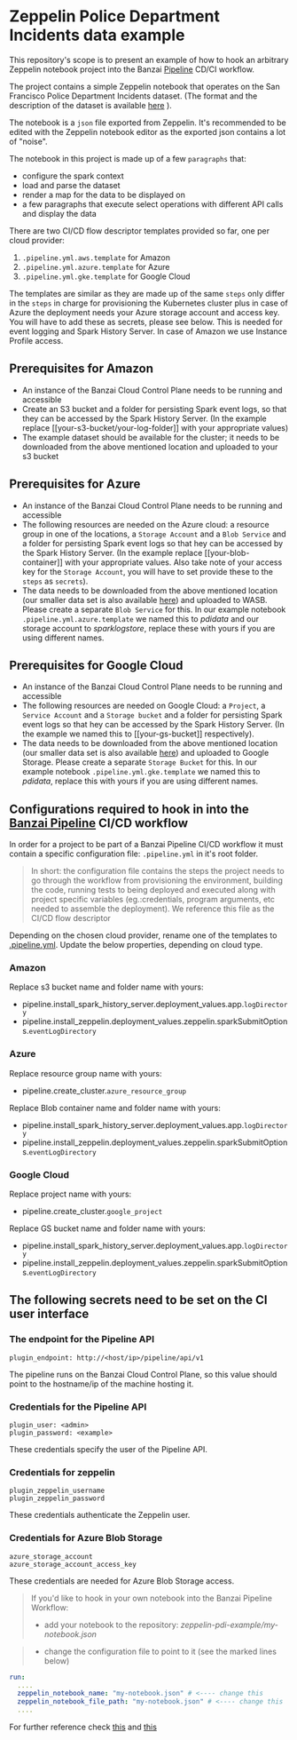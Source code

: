 # Zeppelin Police Department Incidents data example

This repository's scope is to present an example of how to hook an arbitrary Zeppelin notebook project into the Banzai [Pipeline](https://github.com/banzaicloud/pipeline) CD/CI workflow.

The project contains a simple Zeppelin notebook that operates on the San Francisco Police Department Incidents dataset. (The format and the description of the dataset is available
[here](https://data.sfgov.org/Public-Safety/Police-Department-Incidents/tmnf-yvry "SFData") ).

The notebook is a `json` file exported from Zeppelin. It's recommended to be edited with the Zeppelin notebook editor as the exported json contains a lot of "noise".

The notebook in this project is made up of a few `paragraphs` that:

- configure the spark context
- load and parse the dataset
- render a map for the data to be displayed on
- a few paragraphs that execute select operations with different API calls and display the data

There are two CI/CD flow descriptor templates provided so far, one per cloud provider:  

1. ```.pipeline.yml.aws.template``` for Amazon
2. ```.pipeline.yml.azure.template``` for Azure
3. ```.pipeline.yml.gke.template``` for Google Cloud

The templates are similar as they are made up of the same ```steps``` only differ in the ```steps``` in charge for provisioning the Kubernetes cluster plus in case of Azure the deployment needs your Azure storage account and access key. You will have to add these as secrets, please see below. This is needed for event logging and Spark History Server. In case of Amazon we use Instance Profile access.

## Prerequisites for Amazon

* An instance of the Banzai Cloud Control Plane needs to be running and accessible
* Create an S3 bucket and a folder for persisting Spark event logs, so that they can be accessed by the Spark History Server. (In the example replace [[your-s3-bucket/your-log-folder]] with your appropriate values)
* The example dataset should be available for the cluster; it needs to be downloaded from the above mentioned location and uploaded to your s3 bucket

## Prerequisites for Azure

* An instance of the Banzai Cloud Control Plane needs to be running and accessible
* The following resources are needed on the Azure cloud:
 a resource group in one of the locations, a `Storage Account` and a `Blob Service` and a folder for persisting Spark event logs so that hey can be accessed by the Spark History Server. (In the example replace [[your-blob-container]] with your appropriate values. Also take note of your access key for the `Storage Account`, you will have to set provide these to the `steps` as `secrets`).
* The data needs to be downloaded from the above mentioned location (our smaller data set is also available [here](https://s3.amazonaws.com/lp-deps-test/data/Police_Department_Incidents.csv)) and uploaded to WASB. Please create a separate `Blob Service` for this.
In our example notebook ```.pipeline.yml.azure.template``` we named this to *pdidata* and our storage account to *sparklogstore*, replace these with yours if you are using different names.

## Prerequisites for Google Cloud

* An instance of the Banzai Cloud Control Plane needs to be running and accessible
* The following resources are needed on Google Cloud:
 a `Project`, a `Service Account` and a `Storage bucket` and a folder for persisting Spark event logs so that hey can be accessed by the Spark History Server. (In the example we named this to [[your-gs-bucket]] respectively).
* The data needs to be downloaded from the above mentioned location (our smaller data set is also available [here](https://s3.amazonaws.com/lp-deps-test/data/Police_Department_Incidents.csv)) and uploaded to Google Storage. Please create a separate `Storage Bucket` for this.
In our example notebook ```.pipeline.yml.gke.template``` we named this to *pdidata*, replace this with yours if you are using different names.

## Configurations required to hook in into the [Banzai Pipeline](https://github.com/banzaicloud/pipeline) CI/CD workflow

In order for a project to be part of a Banzai Pipeline CI/CD workflow it must contain a specific configuration file: ```.pipeline.yml``` in it's root folder.

> In short: the configuration file contains the steps the project needs to go through the workflow from provisioning the environment, building the code, running tests to being deployed and executed along with project specific variables (eg.:credentials, program arguments, etc needed to assemble the deployment). We reference this file as the CI/CD flow descriptor

Depending on the chosen cloud provider, rename one of the templates to [.pipeline.yml](.pipeline.yml).
Update the below properties, depending on cloud type.

### Amazon

Replace s3 bucket name and folder name with yours:

- pipeline.install_spark_history_server.deployment_values.app.``logDirectory``
- pipeline.install_zeppelin.deployment_values.zeppelin.sparkSubmitOptions.``eventLogDirectory``

### Azure

Replace resource group name with yours:

- pipeline.create_cluster.``azure_resource_group``

Replace Blob container name and folder name with yours:

- pipeline.install_spark_history_server.deployment_values.app.``logDirectory``
- pipeline.install_zeppelin.deployment_values.zeppelin.sparkSubmitOptions.``eventLogDirectory``

### Google Cloud

Replace project name with yours:

- pipeline.create_cluster.``google_project``

Replace GS bucket name and folder name with yours:

- pipeline.install_spark_history_server.deployment_values.app.``logDirectory``
- pipeline.install_zeppelin.deployment_values.zeppelin.sparkSubmitOptions.``eventLogDirectory``


## The following secrets need to be set on the CI user interface

### The endpoint for the Pipeline API

    plugin_endpoint: http://<host/ip>/pipeline/api/v1

The pipeline runs on the Banzai Cloud Control Plane, so this value should point to the hostname/ip of the machine hosting it.

### Credentials for the Pipeline API

    plugin_user: <admin>
    plugin_password: <example>

These credentials specify the user of the Pipeline API.

### Credentials for zeppelin

    plugin_zeppelin_username
    plugin_zeppelin_password

These credentials authenticate the Zeppelin user.

### Credentials for Azure Blob Storage

    azure_storage_account
    azure_storage_account_access_key

These credentials are needed for Azure Blob Storage access.

> If you'd like to hook in your own notebook into the Banzai Pipeline Workflow:
> - add your notebook to the repository:
> _zeppelin-pdi-example/my-notebook.json_

> - change the configuration file to point to it (see the marked lines below)

```yml
run:
  ....
  zeppelin_notebook_name: "my-notebook.json" # <---- change this
  zeppelin_notebook_file_path: "my-notebook.json" # <---- change this
  ....
```

For further reference check [this](https://github.com/banzaicloud/drone-plugin-zeppelin-client) and
[this](https://github.com/banzaicloud/pipeline/blob/master/docs/pipeline-howto.md)
